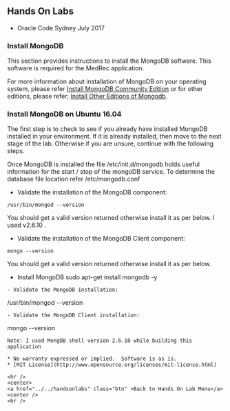 ## Hands On Labs

- Oracle Code Sydney July 2017

### Install MongoDB

This section provides instructions to install the MongoDB software. This software is required for the MedRec application.

For more information about installation of MongoDB on your operating system, please refer
[Install MongoDB Community Edition](https://docs.mongodb.com/manual/administration/install-community/)
or for other editions, please refer;
[Install Other Editions of Mongodb](https://docs.mongodb.com/manual/installation/?jmp=footer&_ga=2.106487168.2097534541.1499499275-2109307220.1499499275). 

### Install MongoDB on Ubuntu 16.04

The first step is to check to see if you already have installed MongoDB installed in your environment. 
If it is already installed, then move to the next stage of the lab. 
Otherwise if you are unsure, continue with the following steps.

Once MongoDB is installed the file /etc/init.d/mongodb holds useful information for the start / stop of the mongoDB service. To determine the database file location refer /etc/mongodb.conf 

- Validate the installation of the MongoDB component:
```
/usr/bin/mongod --version
```
You should get a valid version returned otherwise install it as per below.
I used v2.6.10 .

- Validate the installation of the MongoDB Client component:
```
mongo --version
```
You should get a valid version returned otherwise install it as per below. 

- Install MongoDB
sudo apt-get install mongodb -y
```
- Validate the MongoDB installation:
```
/usr/bin/mongod --version
```
- Validate the MongoDB Client installation:
```
mongo --version
```
Note: I used MongDB shell version 2.6.10 while building this application

* No warranty expressed or implied.  Software is as is.
* [MIT License](http://www.opensource.org/licenses/mit-license.html)

<hr />
<center>
<a href="../../handsonlabs" class="btn" >Back to Hands On Lab Menu</a>
<center />
<hr />


